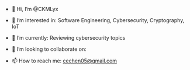 - 👋 Hi, I’m @CKMLyx
- 👀 I’m interested in: 
      Software Engineering, Cybersecurity, Cryptography, IoT
- 🌱 I’m currently:
      Reviewing cybersecurity topics
- 💞️ I’m looking to collaborate on:

- 📫 How to reach me:
      cechen05@gmail.com
